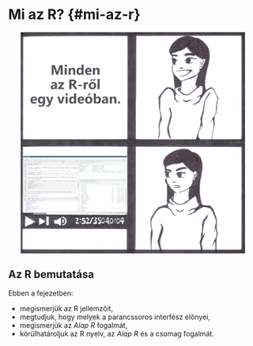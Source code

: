 # Mi az R? {#mi-az-r} 

<img src="images/ch_02_small.png" width="90%" style="display: block; margin: auto;" />


## Az R bemutatása


<div class="rmdlevel1">
<p>Ebben a fejezetben:</p>
<ul>
<li>megismerjük az R jellemzőit,</li>
<li>megtudjuk, hogy melyek a parancssoros interfész előnyei,</li>
<li>megismerjük az <em>Alap R</em> fogalmát,</li>
<li>körülhatároljuk az R nyelv, az <em>Alap R</em> és a csomag fogalmát.</li>
</ul>
</div>


